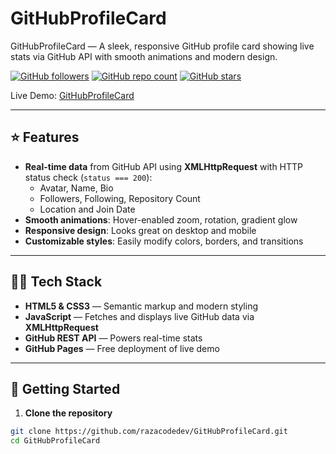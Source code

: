 # GitHubProfileCard

GitHubProfileCard — A sleek, responsive GitHub profile card showing live stats via GitHub API with smooth animations and modern design.

[![GitHub followers](https://img.shields.io/github/followers/razacodedev?style=social)](https://github.com/razacodedev)
[![GitHub repo count](https://img.shields.io/github/repos/razacodedev/GitHubProfileCard?style=flat-square)](https://github.com/razacodedev/GitHubProfileCard)
[![GitHub stars](https://img.shields.io/github/stars/razacodedev/GitHubProfileCard?style=social)](https://github.com/razacodedev/GitHubProfileCard/stargazers)

Live Demo: [GitHubProfileCard](https://razacodedev.github.io/GitHubProfileCard/)

---

## ⭐ Features

- **Real-time data** from GitHub API using **XMLHttpRequest** with HTTP status check (`status === 200`):
  - Avatar, Name, Bio
  - Followers, Following, Repository Count
  - Location and Join Date
- **Smooth animations**: Hover-enabled zoom, rotation, gradient glow
- **Responsive design**: Looks great on desktop and mobile
- **Customizable styles**: Easily modify colors, borders, and transitions

---

## 👨‍💻 Tech Stack

- **HTML5 & CSS3** — Semantic markup and modern styling  
- **JavaScript** — Fetches and displays live GitHub data via **XMLHttpRequest**  
- **GitHub REST API** — Powers real-time stats  
- **GitHub Pages** — Free deployment of live demo  

---

## 🚀 Getting Started

1. **Clone the repository**
```bash
git clone https://github.com/razacodedev/GitHubProfileCard.git
cd GitHubProfileCard
